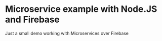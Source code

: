 Microservice example with Node.JS and Firebase
===========

Just a small demo working with Microservices over Firebase
